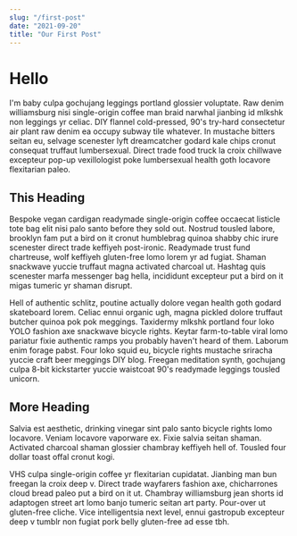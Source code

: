 ```yaml
---
slug: "/first-post"
date: "2021-09-20"
title: "Our First Post"
---
```


# Hello

I'm baby culpa gochujang leggings portland glossier voluptate. Raw denim williamsburg nisi single-origin coffee man braid narwhal jianbing id mlkshk non leggings yr celiac. DIY flannel cold-pressed, 90's try-hard consectetur air plant raw denim ea occupy subway tile whatever. In mustache bitters seitan eu, selvage scenester lyft dreamcatcher godard kale chips cronut consequat truffaut lumbersexual. Direct trade food truck la croix chillwave excepteur pop-up vexillologist poke lumbersexual health goth locavore flexitarian paleo.

## This Heading

Bespoke vegan cardigan readymade single-origin coffee occaecat listicle tote bag elit nisi palo santo before they sold out. Nostrud tousled labore, brooklyn fam put a bird on it cronut humblebrag quinoa shabby chic irure scenester direct trade keffiyeh post-ironic. Readymade trust fund chartreuse, wolf keffiyeh gluten-free lomo lorem yr ad fugiat. Shaman snackwave yuccie truffaut magna activated charcoal ut. Hashtag quis scenester marfa messenger bag hella, incididunt excepteur put a bird on it migas tumeric yr shaman disrupt.

Hell of authentic schlitz, poutine actually dolore vegan health goth godard skateboard lorem. Celiac ennui organic ugh, magna pickled dolore truffaut butcher quinoa pok pok meggings. Taxidermy mlkshk portland four loko YOLO fashion axe snackwave bicycle rights. Keytar farm-to-table viral lomo pariatur fixie authentic ramps you probably haven't heard of them. Laborum enim forage pabst. Four loko squid eu, bicycle rights mustache sriracha yuccie craft beer meggings DIY blog. Freegan meditation synth, gochujang culpa 8-bit kickstarter yuccie waistcoat 90's readymade leggings tousled unicorn.

## More Heading

Salvia est aesthetic, drinking vinegar sint palo santo bicycle rights lomo locavore. Veniam locavore vaporware ex. Fixie salvia seitan shaman. Activated charcoal shaman glossier chambray keffiyeh hell of. Tousled four dollar toast offal cronut kogi.

VHS culpa single-origin coffee yr flexitarian cupidatat. Jianbing man bun freegan la croix deep v. Direct trade wayfarers fashion axe, chicharrones cloud bread paleo put a bird on it ut. Chambray williamsburg jean shorts id adaptogen street art lomo banjo tumeric seitan art party. Pour-over ut gluten-free cliche. Vice intelligentsia next level, ennui gastropub excepteur deep v tumblr non fugiat pork belly gluten-free ad esse tbh.

